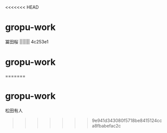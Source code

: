 <<<<<<< HEAD
# gropu-work

冨田桜
||||||| 4c253e1
# gropu-work
=======
# gropu-work

松田有人
>>>>>>> 9e941d343080f5718be8415124cca8fbabefac2c
